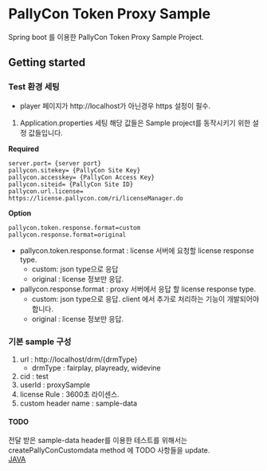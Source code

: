 # PallyCon Token Proxy Sample
Spring boot 를 이용한 PallyCon Token Proxy Sample Project.
## Getting started
### Test 환경 세팅
- player 페이지가 http://localhost가 아닌경우 https 설정이 필수.
1. Application.properties 세팅
해당 값들은 Sample project를 동작시키기 위한 설정 값들입니다.

**Required**
```
server.port= {server port} 
pallycon.sitekey= {PallyCon Site Key}
pallycon.accesskey= {PallyCon Access Key}
pallycon.siteid= {PallyCon Site ID}
pallycon.url.license= https://license.pallycon.com/ri/licenseManager.do
```

**Option**
```
pallycon.token.response.format=custom
pallycon.response.format=original
```
- pallycon.token.response.format : license 서버에 요청할 license response type.
    - custom: json type으로 응답
    - original : license 정보만 응답.
- pallycon.response.format : proxy 서버에서 응답 할 license response type.
    - custom: json type으로 응답. client 에서 추가로 처리하는 기능이 개발되어야 합니다.
    - original : license 정보만 응답.

### 기본 sample 구성
1. url : http://localhost/drm/{drmType} 
    - drmType : fairplay, playready, widevine  
2. cid : test  
3. userId : proxySample  
4. license Rule : 3600초 라이센스.
5. custom header name : sample-data 

#### TODO
전달 받은 sample-data header를 이용한 테스트를 위해서는 createPallyConCustomdata method 에 TODO 사항들을 update.  
[JAVA](/src/main/java/com/pallycon/sample/service/SampleService.java)  

